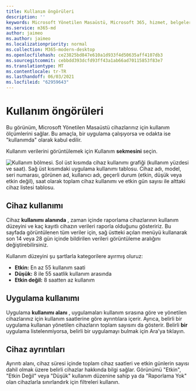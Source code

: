 ```yaml
---
title: Kullanım öngörüleri
description: ''
keywords: Microsoft Yönetilen Masaüstü, Microsoft 365, hizmet, belgeler
ms.service: m365-md
author: jaimeo
ms.author: jaimeo
ms.localizationpriority: normal
ms.collection: M365-modern-desktop
ms.openlocfilehash: ce23825bd847e610a1d933f4d50635aff4107db3
ms.sourcegitcommit: cebbdd393dcfd93ff43a1ab66ad70115853f83e7
ms.translationtype: MT
ms.contentlocale: tr-TR
ms.lasthandoff: 06/03/2021
ms.locfileid: "62959643"
---
```

# <a name="usage-insights"></a>Kullanım öngörüleri
Bu görünüm, Microsoft Yönetilen Masaüstü cihazlarınız için kullanım ölçümlerini sağlar. Bu amaçla, bir uygulama çalışıyorsa ve odakta ise "kullanımda" olarak kabul edilir.

Kullanım verilerini görüntülemek için Kullanım **sekmesini** seçin.

![Kullanım bölmesi. Sol üst kısımda cihaz kullanımı grafiği (kullanım yüzdesi ve saat). Sağ üst kısımdaki uygulama kullanımı tablosu. Cihaz adı, model, seri numarası, görünen ad, kullanıcı adı, geçerli durum (etkin, düşük veya etkin değil), saat olarak toplam cihaz kullanımı ve etkin gün sayısı ile alttaki cihaz listesi tablosu.](../../media/insights_usage.png)

## <a name="device-usage"></a>Cihaz kullanımı

Cihaz **kullanımı alanında** , zaman içinde raporlama cihazlarının kullanım düzeyini ve kaç kayıtlı cihazın verileri raporla olduğunu gösteririz. Bu sayfada görüntülenen tüm veriler için, sağ üstteki açılan menüyü kullanarak son 14 veya 28 gün içinde bildirilen verileri görüntüleme aralığını değiştirebilirsiniz.

Kullanım düzeyini şu şartlarla kategorilere ayırmış oluruz:

- **Etkin:** En az 55 kullanım saati
- **Düşük:** 8 ile 55 saatlik kullanım arasında
- **Etkin değil:** 8 saatten az kullanım




## <a name="application-usage"></a>Uygulama kullanımı

Uygulama **kullanımı alanı** , uygulamaları kullanım sırasına göre ve yönetilen cihazlarınız için kullanım saatlerine göre ayrıntılara içerir. Ayrıca, belirli bir uygulama kullanan yönetilen cihazların toplam sayısını da gösterir. Belirli **bir** uygulama listelenmiyorsa, belirli bir uygulamayı bulmak için Ara'ya tıklayın.


## <a name="device-details"></a>Cihaz ayrıntıları
Ayrıntı alanı, cihaz süresi içinde toplam cihaz saatleri ve etkin günlerin sayısı dahil olmak üzere belirli cihazlar hakkında bilgi sağlar. Görünümü "Etkin", "Etkin Değil" veya "Düşük" kullanım düzenine sahip ya da "Raporlama Yok" olan cihazlarla sınırlandırk için filtreleri kullanın. 

